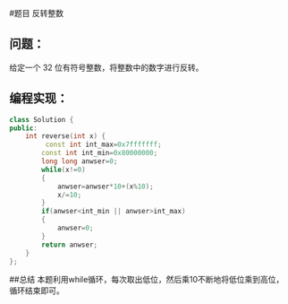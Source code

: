 #题目
反转整数
## 问题： 
给定一个 32 位有符号整数，将整数中的数字进行反转。
## 编程实现：
```C++
class Solution {
public:
    int reverse(int x) {
         const int int_max=0x7fffffff;
        const int int_min=0x80000000;
        long long anwser=0;
        while(x!=0)
        {
            anwser=anwser*10+(x%10);
            x/=10;
        }
        if(anwser<int_min || anwser>int_max)
        {
            anwser=0;
        }
        return anwser;
    }
};
```
##总结
本题利用while循环，每次取出低位，然后乘10不断地将低位乘到高位，循环结束即可。